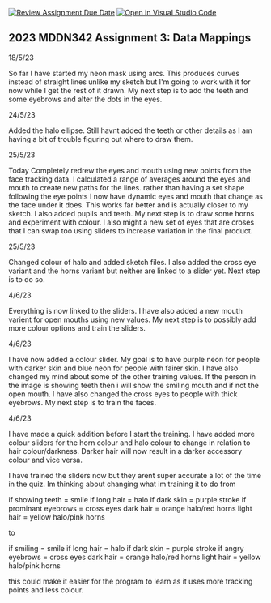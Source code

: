 [![Review Assignment Due Date](https://classroom.github.com/assets/deadline-readme-button-24ddc0f5d75046c5622901739e7c5dd533143b0c8e959d652212380cedb1ea36.svg)](https://classroom.github.com/a/wBh5q70M)
[![Open in Visual Studio Code](https://classroom.github.com/assets/open-in-vscode-718a45dd9cf7e7f842a935f5ebbe5719a5e09af4491e668f4dbf3b35d5cca122.svg)](https://classroom.github.com/online_ide?assignment_repo_id=11103663&assignment_repo_type=AssignmentRepo)
## 2023 MDDN342 Assignment 3: Data Mappings


18/5/23

So far I have started my neon mask using arcs. This produces curves instead of straight lines unlike my sketch but I'm going to work with it for now while I get the rest of it drawn. My next step is to add the teeth and some eyebrows and alter the dots in the eyes. 

24/5/23

Added the halo ellipse. Still havnt added the teeth or other details as I am having a bit of trouble figuring out where to draw them. 

25/5/23

Today Completely redrew the eyes and mouth using new points from the face tracking data. I calculated a range of averages around the eyes and mouth to create new paths for the lines. rather than having a set shape following the eye points I now have dynamic eyes and mouth that change as the face under it does. This works far better and is actually closer to my sketch. I also added pupils and teeth. My next step is to draw some horns and experiment with colour. I also might a new set of eyes that are croses that I can swap too using sliders to increase variation in the final product. 

25/5/23

Changed colour of halo and added sketch files. I also added the cross eye variant and the horns variant but neither are linked to a slider yet. Next step is to do so. 

4/6/23

Everything is now linked to the sliders. I have also added a new mouth varient for open mouths using new values. My next step is to possibly add more colour options and train the sliders. 

4/6/23

I have now added a colour slider. My goal is to have purple neon for people with darker skin and blue neon for people with fairer skin. I have also changed my mind about some of the other training values. If the person in the image is showing teeth then i will show the smiling mouth and if not the open mouth. I have also changed the cross eyes to people with thick eyebrows. My next step is to train the faces. 

4/6/23

I have made a quick addition before I start the training. I have added more colour sliders for the horn colour and halo colour to change in relation to hair colour/darkness. Darker hair will now result in a darker accessory colour and vice versa.

I have trained the sliders now but they arent super accurate a lot of the time in the quiz. Im thinking about changing what im training it to do from

if showing teeth = smile
if long hair = halo
if dark skin = purple stroke
if prominant eyebrows = cross eyes
dark hair = orange halo/red horns
light hair = yellow halo/pink horns

to 

if smiling = smile
if long hair = halo
if dark skin = purple stroke
if angry eyebrows = cross eyes
dark hair = orange halo/red horns
light hair = yellow halo/pink horns

this could make it easier for the program to learn as it uses more tracking points and less colour. 